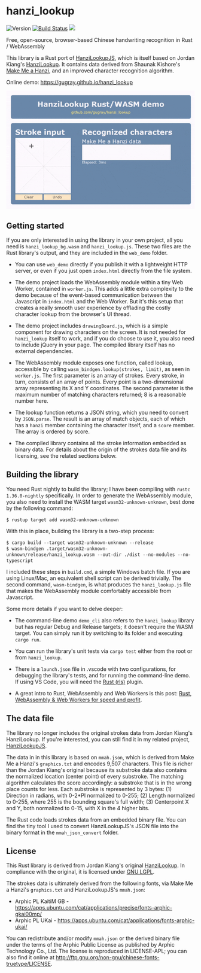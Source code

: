 # hanzi_lookup

![Version](https://img.shields.io/github/tag/gugray/hanzi_lookup.svg)
[![Build Status](https://travis-ci.com/gugray/hanzi_lookup.svg?branch=master)](https://travis-ci.com/gugray/hanzi_lookup)
[![](https://img.shields.io/badge/license-LGPL-blue.svg)](https://opensource.org/licenses/LGPL-3.0)

Free, open-source, browser-based Chinese handwriting recognition in Rust / WebAssembly

This library is a Rust port of [HanziLookupJS](https://github.com/gugray/HanziLookupJS), which is itself based on Jordan Kiang's [HanziLookup](http://kiang.org/jordan/software/hanzilookup). It contains data derived from Shaunak Kishore's [Make Me a Hanzi](https://github.com/skishore/makemeahanzi), and an improved character recognition algorithm.

Online demo: <https://gugray.github.io/hanzi_lookup>

![hanzi_lookup demo](hanzi_lookup.gif)

## Getting started
If you are only interested in using the library in your own project, all you need is `hanzi_lookup_bg.wasm` and `hanzi_lookup.js`. These two files are the Rust library's output, and they are included in the `web_demo` folder.

- You can use `web_demo` directly if you publish it with a lightweight HTTP server, or even if you just open `index.html` directly from the file system.

- The demo project loads the WebAssembly module within a tiny Web Worker, contained in `worker.js`. This adds a little extra complexity to the demo because of the event-based communication between the Javascript in `index.html` and the Web Worker. But it's this setup that creates a really smooth user experience by offlading the costly character lookup from the browser's UI thread.

- The demo project includes `drawingBoard.js`, which is a simple component for drawing characters on the screen. It is not needed for `hanzi_lookup` itself to work, and if you do choose to use it, you also need to include jQuery in your page. The compiled library itself has no external dependencies.

- The WebAssembly module exposes one function, called lookup, accessible by calling `wasm_bindgen.lookup(strokes, limit)`, as seen in `worker.js`. The first parameter is an array of strokes. Every stroke, in turn, consists of an array of points. Every point is a two-dimensional array representing its X and Y coordinates. The second parameter is the maximum number of matching characters returned; 8 is a reasonable number here.

- The lookup function returns a JSON string, which you need to convert by `JSON.parse`. The result is an array of match objects, each of which has a `hanzi` member containing the character itself, and a `score` member. The array is ordered by score.

- The compiled library contains all the stroke information embedded as binary data. For details about the origin of the strokes data file and its licensing, see the related sections below.

## Building the library

You need Rust nightly to build the library; I have been compiling with `rustc 1.36.0-nightly` specifically. In order to generate the WebAssembly module, you also need to install the WASM target `wasm32-unknown-unknown`, best done by the following command:

    $ rustup target add wasm32-unknown-unknown
    
With this in place, building the library is a two-step process:

    $ cargo build --target wasm32-unknown-unknown --release
    $ wasm-bindgen .target/wasm32-unknown-unknown/release/hanzi_lookup.wasm --out-dir ./dist --no-modules --no-typescript

I included these steps in `build.cmd`, a simple Windows batch file. If you are using Linux/Mac, an equivalent shell script can be derived trivially. The second command, `wasm-bindgen`, is what produces the `hanzi_lookup.js` file that makes the WebAssembly module comfortably accessible from Javascript.

Some more details if you want to delve deeper:

- The command-line demo `demo_cli` also refers to the `hanzi_lookup` library but has regular Debug and Release targets; it doesn't require the WASM target. You can simply run it by switching to its folder and executing `cargo run`.

- You can run the library's unit tests via `cargo test` either from the root or from `hanzi_lookup`.

- There is a `launch.json` file in .vscode with two configurations, for debugging the library's tests, and for running the command-line demo. If using VS Code, you will need the [Rust (rls)](https://marketplace.visualstudio.com/items?itemName=rust-lang.rust) plugin.

- A great intro to Rust, WebAssembly and Web Workers is this post: [Rust, WebAssembly & Web Workers for speed and profit](https://asquera.de/blog/2018-10-01/webassembly-and-wasm-bindgen/).
  
## The data file

The library no longer includes the original strokes data from Jordan Kiang's HanziLookup. If you're interested, you can still find it in my related project, [HanziLookupJS](https://github.com/gugray/HanziLookupJS).
 
The data in in this library is based on `mmah.json`, which is derived from Make Me a Hanzi's `graphics.txt` and encodes 9,507 characters. This file is richer than the Jordan Kiang's original because its substroke data also contains the normalized location (center point) of every substroke. The matching algorithm calculates the score accordingly: a substroke that is in the wrong place counts for less. Each substroke is represented by 3 bytes: (1) Direction in radians, with 0\-2\*PI normalized to 0\-255; (2) Length normalized to 0\-255, where 255 is the bounding square's full width; (3) Centerpoint X and Y, both normalized to 0\-15, with X in the 4 higher bits.

The Rust code loads strokes data from an embedded binary file. You can find the tiny tool I used to convert HanziLookupJS's JSON file into the binary format in the `mmah_json_convert` folder.


## License

This Rust library is derived from Jordan Kiang's original [HanziLookup](http://kiang.org/jordan/software/hanzilookup). In compliance with the original, it is licensed under [GNU LGPL](http://www.gnu.org/copyleft/gpl.html).

The strokes data is ultimately derived from the following fonts, via Make Me a Hanzi's `graphics.txt` and HanziLookupJS's `mmah.json`:
- Arphic PL KaitiM GB - https://apps.ubuntu.com/cat/applications/precise/fonts-arphic-gkai00mp/
- Arphic PL UKai - https://apps.ubuntu.com/cat/applications/fonts-arphic-ukai/

You can redistribute and/or modify `mmah.json` or the derived binary file under the terms of the Arphic Public License as published by Arphic Technology Co., Ltd. The license is reproduced in LICENSE-APL; you can also find it online at <http://ftp.gnu.org/non-gnu/chinese-fonts-truetype/LICENSE>.
